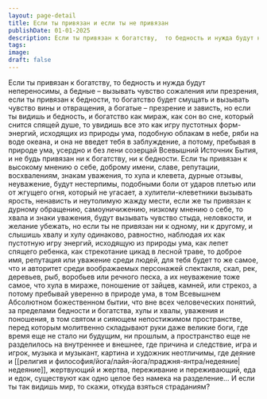 ```yaml
---
layout: page-detail
title: Если ты привязан и если ты не привязан
publishDate: 01-01-2025
description: Если ты привязан к богатству,  то бедность и нужда будут непереносимы,  а бедные – вызывать чувство сожаления или презрения, если ты привязан к бедности,  то богатство будет смущать  и вызывать чувство вины и отвращения,  а богатые – презрение и зависть, но если ты видишь и бедность, и богатство как мираж...
tags:
image:
draft: false
---
```

Если ты привязан к богатству,  то бедность и нужда будут непереносимы,  а бедные – вызывать чувство сожаления или презрения, если ты привязан к бедности,  то богатство будет смущать  и вызывать чувство вины и отвращения,  а богатые – презрение и зависть, но если ты видишь и бедность, и богатство как мираж,  как сон во сне,  который снится спящей душе, то увидишь все это как игру пустотных форм-энергий,  исходящих из природы ума,  подобную облакам в небе, ряби на воде океана, и она не введет тебя в заблуждение,  а потому, пребывая в природе ума,  усердно и без лени созерцай Всевышний Источник Бытия,  и не будь привязан ни к богатству, ни к бедности. Если ты привязан к высокому мнению о себе,  доброму имени, славе, репутации, восхвалениям,  знакам уважения, то хула и клевета, дурные отзывы, неуважение,  будут нестерпимы,  подобными боли от ударов плетью или от жгущего огня,  который не угасает, а хулители-клеветники вызывать ярость,  ненависть и неутолимую жажду мести, если же ты привязан к дурному обращению,  самоуничижению,  низкому мнению о себе,  то хвала и знаки уважения, будут вызывать чувство стыда, неловкости,  и желание убежать,  но если ты не привязан ни к одному, ни к другому,  и слышишь хвалу и хулу одинаково, равностно, наблюдая их как пустотную игру энергий,  исходящую из природы ума,  как лепет спящего ребенка,  как стрекотание цикад в лесной траве, то доброе имя, репутация или уважение среди людей,  для тебя будет то же самое,  что и авторитет среди воображаемых персонажей спектакля,  скал, рек, деревьев,  рыб, воробьев или речного песка, а их неуважение тоже самое,  что хула в мираже, поношение от зайцев, камней, или стрекоз, а потому пребывай уверенно в природе ума,  в том Всевышнем Абсолютном божественном бытии,  что вне всех человеческих понятий,  за пределами бедности и богатства, хулы и хвалы, уважения и поношения,  в том святом и сияющем непостижимом пространстве,  перед которым молитвенно складывают руки  даже великие боги, где время еще не стало ни будущим, ни прошлым,  а пространство еще не разделилось на внутреннее и внешнее,  где причина и следствие, игра и игрок, музыка и музыкант,  картина и художник неотличимы, где деяние и [[религия и философия/йога/лайя-йога/праджня-янтра/недеяние|недеяние]],  жертвующий и жертва,  переживание и переживающий,  еда и едок, существуют как одно целое без намека на разделение… И если ты так видишь мир,  то скажи, откуда взяться страданиям?